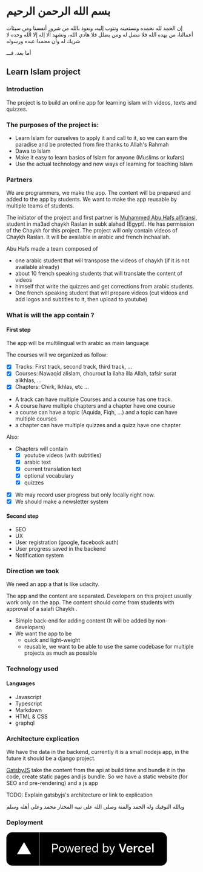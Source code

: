 # بسم الله الرحمن الرحيم

إن الحمد لله نحمده ونستعينه ونتوب إليه، ونعوذ بالله من شرور أنفسنا ومن سيئات أعمالنا، من يهده الله فلا مضل له ومن يضلل فلا هادي الله، ونشهد ألا إله إلا الله وحده لا شريك له وأن محمدا عبده ورسوله

أما بعد، فـــ

## Learn Islam project

### Introduction

The project is to build an online app for learning islam with videos, texts and quizzes.

### The purposes of the project is:

- Learn Islam for ourselves to apply it and call to it, so we can earn the paradise and be protected from fire thanks to Allah's Rahmah
- Dawa to Islam
- Make it easy to learn basics of Islam for anyone (Muslims or kufars)
- Use the actual technology and new ways of learning for teaching Islam

### Partners

We are programmers, we make the app. The content will be prepared and added to the app by students. We want to make the app reusable by multiple teams of students.

The initiator of the project and first partner is [Muhammed Abu Hafs alfiransi](http://darfurqan.fr/), student in ma3ad chaykh Raslan in subk alahad (Egypt). He has permission of the Chaykh for this project.
The project will only contain videos of Chaykh Raslan. It will be available in arabic and french inchaallah.

Abu Hafs made a team composed of

- one arabic student that will transpose the videos of chaykh (if it is not available already)
- about 10 french speaking students that will translate the content of videos
- himself that write the quizzes and get corrections from arabic students.
- One french speaking student that will prepare videos (cut videos and add logos and subtitles to it, then upload to youtube)

### What is will the app contain ?

#### First step

The app will be multilingual with arabic as main language

The courses will we organized as follow:

- [x] Tracks: First track, second track, third track, ...
- [x] Courses: Nawaqid alislam, chourout la ilaha illa Allah, tafsir surat alikhlas, ...
- [x] Chapters: Chirk, Ikhlas, etc ...

- A track can have multiple Courses and a course has one track.
- A course have multiple chapters and a chapter have one course
- a course can have a topic (Aquida, Fiqh, ...) and a topic can have multiple courses
- a chapter can have multiple quizzes and a quizz have one chapter

Also:

- Chapters will contain
  - [x] youtube videos (with subtitles)
  - [x] arabic text
  - [x] current translation text
  - [x] optional vocabulary
  - [x] quizzes
- [x] We may record user progress but only locally right now.
- [x] We should make a newsletter system

#### Second step

- SEO
- UX
- User registration (google, facebook auth)
- User progress saved in the backend
- Notification system

### Direction we took

We need an app a that is like udacity.

The app and the content are separated. Developers on this project usually work only on the app. The content should come from students with approval of a salafi Chaykh .

- Simple back-end for adding content (It will be added by non-developers)
- We want the app to be
  - quick and light-weight
  - reusable, we want to be able to use the same codebase for multiple projects as much as possible

### Technology used

#### Languages

- Javascript
- Typescript
- Markdown
- HTML & CSS
- graphql

### Architecture explication

We have the data in the backend, currently it is a small nodejs app, in the future it should be a django project.

[GatsbyJS](https://www.gatsbyjs.org/) take the content from the api at build time and bundle it in the code, create static pages and js bundle. So we have a static website (for SEO and pre-rendering) and a js app

TODO: Explain gatsbyjs's architecture or link to explication

وبالله التوفيك وله الحمد والمنة وصلى الله على نبيه المختار محمد وعلى أهله وسلم

### Deployment

[![Alt text]( src/assets/images/powered-by-vercel.svg?raw=true "Title")](https://vercel.com)
